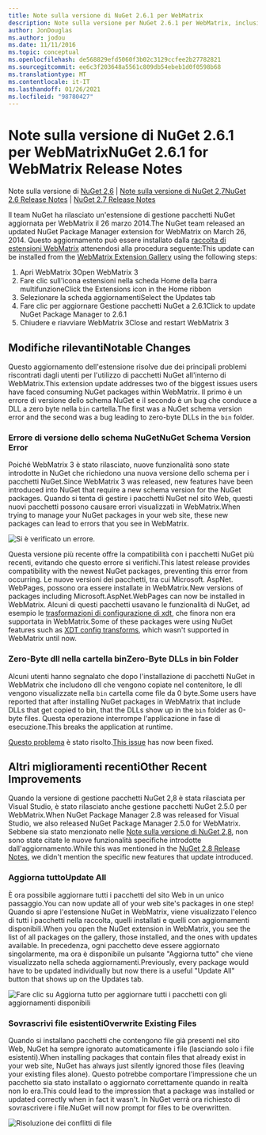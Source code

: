 ```yaml
---
title: Note sulla versione di NuGet 2.6.1 per WebMatrix
description: Note sulla versione per NuGet 2.6.1 per WebMatrix, inclusi problemi noti, correzioni di bug, funzionalità aggiunte e DCR.
author: JonDouglas
ms.author: jodou
ms.date: 11/11/2016
ms.topic: conceptual
ms.openlocfilehash: de568829efd5060f3b02c3129ccfee2b27782821
ms.sourcegitcommit: ee6c3f203648a5561c809db54ebeb1d0f0598b68
ms.translationtype: MT
ms.contentlocale: it-IT
ms.lasthandoff: 01/26/2021
ms.locfileid: "98780427"
---
```

# <a name="nuget-261-for-webmatrix-release-notes"></a><span data-ttu-id="2bcd8-103">Note sulla versione di NuGet 2.6.1 per WebMatrix</span><span class="sxs-lookup"><span data-stu-id="2bcd8-103">NuGet 2.6.1 for WebMatrix Release Notes</span></span>

<span data-ttu-id="2bcd8-104">Note sulla versione di [NuGet 2,6](../release-notes/nuget-2.6.md)  |  [Note sulla versione di NuGet 2,7](../release-notes/nuget-2.7.md)</span><span class="sxs-lookup"><span data-stu-id="2bcd8-104">[NuGet 2.6 Release Notes](../release-notes/nuget-2.6.md) | [NuGet 2.7 Release Notes](../release-notes/nuget-2.7.md)</span></span>

<span data-ttu-id="2bcd8-105">Il team NuGet ha rilasciato un'estensione di gestione pacchetti NuGet aggiornata per WebMatrix il 26 marzo 2014.</span><span class="sxs-lookup"><span data-stu-id="2bcd8-105">The NuGet team released an updated NuGet Package Manager extension for WebMatrix on March 26, 2014.</span></span>  <span data-ttu-id="2bcd8-106">Questo aggiornamento può essere installato dalla [raccolta di estensioni WebMatrix](https://blogs.iis.net/webmatrix/retiring-the-webmatrix-extensions-gallery) attenendosi alla procedura seguente:</span><span class="sxs-lookup"><span data-stu-id="2bcd8-106">This update can be installed from the [WebMatrix Extension Gallery](https://blogs.iis.net/webmatrix/retiring-the-webmatrix-extensions-gallery) using the following steps:</span></span>

1. <span data-ttu-id="2bcd8-107">Apri WebMatrix 3</span><span class="sxs-lookup"><span data-stu-id="2bcd8-107">Open WebMatrix 3</span></span>
1. <span data-ttu-id="2bcd8-108">Fare clic sull'icona estensioni nella scheda Home della barra multifunzione</span><span class="sxs-lookup"><span data-stu-id="2bcd8-108">Click the Extensions icon in the Home ribbon</span></span>
1. <span data-ttu-id="2bcd8-109">Selezionare la scheda aggiornamenti</span><span class="sxs-lookup"><span data-stu-id="2bcd8-109">Select the Updates tab</span></span>
1. <span data-ttu-id="2bcd8-110">Fare clic per aggiornare Gestione pacchetti NuGet a 2.6.1</span><span class="sxs-lookup"><span data-stu-id="2bcd8-110">Click to update NuGet Package Manager to 2.6.1</span></span>
1. <span data-ttu-id="2bcd8-111">Chiudere e riavviare WebMatrix 3</span><span class="sxs-lookup"><span data-stu-id="2bcd8-111">Close and restart WebMatrix 3</span></span>

## <a name="notable-changes"></a><span data-ttu-id="2bcd8-112">Modifiche rilevanti</span><span class="sxs-lookup"><span data-stu-id="2bcd8-112">Notable Changes</span></span>

<span data-ttu-id="2bcd8-113">Questo aggiornamento dell'estensione risolve due dei principali problemi riscontrati dagli utenti per l'utilizzo di pacchetti NuGet all'interno di WebMatrix.</span><span class="sxs-lookup"><span data-stu-id="2bcd8-113">This extension update addresses two of the biggest issues users have faced consuming NuGet packages within WebMatrix.</span></span>  <span data-ttu-id="2bcd8-114">Il primo è un errore di versione dello schema NuGet e il secondo è un bug che conduce a DLL a zero byte nella `bin` cartella.</span><span class="sxs-lookup"><span data-stu-id="2bcd8-114">The first was a NuGet schema version error and the second was a bug leading to zero-byte DLLs in the `bin` folder.</span></span>

### <a name="nuget-schema-version-error"></a><span data-ttu-id="2bcd8-115">Errore di versione dello schema NuGet</span><span class="sxs-lookup"><span data-stu-id="2bcd8-115">NuGet Schema Version Error</span></span>

<span data-ttu-id="2bcd8-116">Poiché WebMatrix 3 è stato rilasciato, nuove funzionalità sono state introdotte in NuGet che richiedono una nuova versione dello schema per i pacchetti NuGet.</span><span class="sxs-lookup"><span data-stu-id="2bcd8-116">Since WebMatrix 3 was released, new features have been introduced into NuGet that require a new schema version for the NuGet packages.</span></span>  <span data-ttu-id="2bcd8-117">Quando si tenta di gestire i pacchetti NuGet nel sito Web, questi nuovi pacchetti possono causare errori visualizzati in WebMatrix.</span><span class="sxs-lookup"><span data-stu-id="2bcd8-117">When trying to manage your NuGet packages in your web site, these new packages can lead to errors that you see in WebMatrix.</span></span>

![Si è verificato un errore.](./media/NuGet-2.8/webmatrix-schema-version.png)

<span data-ttu-id="2bcd8-121">Questa versione più recente offre la compatibilità con i pacchetti NuGet più recenti, evitando che questo errore si verifichi.</span><span class="sxs-lookup"><span data-stu-id="2bcd8-121">This latest release provides compatibility with the newest NuGet packages, preventing this error from occurring.</span></span> <span data-ttu-id="2bcd8-122">Le nuove versioni dei pacchetti, tra cui Microsoft. AspNet. WebPages, possono ora essere installate in WebMatrix.</span><span class="sxs-lookup"><span data-stu-id="2bcd8-122">New versions of packages including Microsoft.AspNet.WebPages can now be installed in WebMatrix.</span></span>  <span data-ttu-id="2bcd8-123">Alcuni di questi pacchetti usavano le funzionalità di NuGet, ad esempio le [trasformazioni di configurazione di xdt](../release-notes/nuget-2.6.md#xdt), che finora non era supportata in WebMatrix.</span><span class="sxs-lookup"><span data-stu-id="2bcd8-123">Some of these packages were using NuGet features such as [XDT config transforms](../release-notes/nuget-2.6.md#xdt), which wasn't supported in WebMatrix until now.</span></span>

### <a name="zero-byte-dlls-in-bin-folder"></a><span data-ttu-id="2bcd8-124">Zero-Byte dll nella cartella bin</span><span class="sxs-lookup"><span data-stu-id="2bcd8-124">Zero-Byte DLLs in bin Folder</span></span>

<span data-ttu-id="2bcd8-125">Alcuni utenti hanno segnalato che dopo l'installazione di pacchetti NuGet in WebMatrix che includono dll che vengono copiate nel contenitore, le dll vengono visualizzate nella `bin` cartella come file da 0 byte.</span><span class="sxs-lookup"><span data-stu-id="2bcd8-125">Some users have reported that after installing NuGet packages in WebMatrix that include DLLs that get copied to bin, that the DLLs show up in the `bin` folder as 0-byte files.</span></span>  <span data-ttu-id="2bcd8-126">Questa operazione interrompe l'applicazione in fase di esecuzione.</span><span class="sxs-lookup"><span data-stu-id="2bcd8-126">This breaks the application at runtime.</span></span>

<span data-ttu-id="2bcd8-127">[Questo problema](https://nuget.codeplex.com/workitem/4060) è stato risolto.</span><span class="sxs-lookup"><span data-stu-id="2bcd8-127">[This issue](https://nuget.codeplex.com/workitem/4060) has now been fixed.</span></span>

## <a name="other-recent-improvements"></a><span data-ttu-id="2bcd8-128">Altri miglioramenti recenti</span><span class="sxs-lookup"><span data-stu-id="2bcd8-128">Other Recent Improvements</span></span>

<span data-ttu-id="2bcd8-129">Quando la versione di gestione pacchetti NuGet 2,8 è stata rilasciata per Visual Studio, è stato rilasciato anche gestione pacchetti NuGet 2.5.0 per WebMatrix.</span><span class="sxs-lookup"><span data-stu-id="2bcd8-129">When NuGet Package Manager 2.8 was released for Visual Studio, we also released NuGet Package Manager 2.5.0 for WebMatrix.</span></span>  <span data-ttu-id="2bcd8-130">Sebbene sia stato menzionato nelle [Note sulla versione di NuGet 2,8](../release-notes/nuget-2.8.md#webmatrix-nuget-client-updates), non sono state citate le nuove funzionalità specifiche introdotte dall'aggiornamento.</span><span class="sxs-lookup"><span data-stu-id="2bcd8-130">While this was mentioned in the [NuGet 2.8 Release Notes](../release-notes/nuget-2.8.md#webmatrix-nuget-client-updates), we didn't mention the specific new features that update introduced.</span></span>

### <a name="update-all"></a><span data-ttu-id="2bcd8-131">Aggiorna tutto</span><span class="sxs-lookup"><span data-stu-id="2bcd8-131">Update All</span></span>

<span data-ttu-id="2bcd8-132">È ora possibile aggiornare tutti i pacchetti del sito Web in un unico passaggio.</span><span class="sxs-lookup"><span data-stu-id="2bcd8-132">You can now update all of your web site's packages in one step!</span></span>  <span data-ttu-id="2bcd8-133">Quando si apre l'estensione NuGet in WebMatrix, viene visualizzato l'elenco di tutti i pacchetti nella raccolta, quelli installati e quelli con aggiornamenti disponibili.</span><span class="sxs-lookup"><span data-stu-id="2bcd8-133">When you open the NuGet extension in WebMatrix, you see the list of all packages on the gallery, those installed, and the ones with updates available.</span></span>  <span data-ttu-id="2bcd8-134">In precedenza, ogni pacchetto deve essere aggiornato singolarmente, ma ora è disponibile un pulsante "Aggiorna tutto" che viene visualizzato nella scheda aggiornamenti.</span><span class="sxs-lookup"><span data-stu-id="2bcd8-134">Previously, every package would have to be updated individually but now there is a useful "Update All" button that shows up on the Updates tab.</span></span>

![Fare clic su Aggiorna tutto per aggiornare tutti i pacchetti con gli aggiornamenti disponibili](./media/NuGet-2.8/webmatrix-update-all.png)

### <a name="overwrite-existing-files"></a><span data-ttu-id="2bcd8-136">Sovrascrivi file esistenti</span><span class="sxs-lookup"><span data-stu-id="2bcd8-136">Overwrite Existing Files</span></span>

<span data-ttu-id="2bcd8-137">Quando si installano pacchetti che contengono file già presenti nel sito Web, NuGet ha sempre ignorato automaticamente i file (lasciando solo i file esistenti).</span><span class="sxs-lookup"><span data-stu-id="2bcd8-137">When installing packages that contain files that already exist in your web site, NuGet has always just silently ignored those files (leaving your existing files alone).</span></span>  <span data-ttu-id="2bcd8-138">Questo potrebbe comportare l'impressione che un pacchetto sia stato installato o aggiornato correttamente quando in realtà non lo era.</span><span class="sxs-lookup"><span data-stu-id="2bcd8-138">This could lead to the impression that a package was installed or updated correctly when in fact it wasn't.</span></span>  <span data-ttu-id="2bcd8-139">In NuGet verrà ora richiesto di sovrascrivere i file.</span><span class="sxs-lookup"><span data-stu-id="2bcd8-139">NuGet will now prompt for files to be overwritten.</span></span>

![Risoluzione dei conflitti di file](./media/NuGet-2.8/webmatrix-overwrite-file.png)
